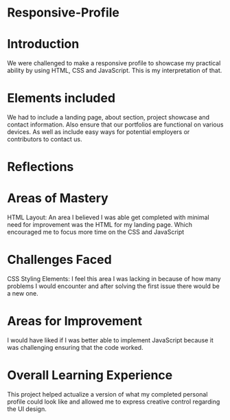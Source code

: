 # Responsive-Profile
# Introduction
We were challenged to make a responsive profile to showcase my practical ability by using HTML, CSS and JavaScript. This is my interpretation of that.

# Elements included
We had to include a landing page, about section, project showcase and contact information. Also ensure that our portfolios are functional on various devices. As well as include easy ways for potential employers or contributors to contact us.

# Reflections
# Areas of Mastery
HTML Layout: An area I believed I was able get completed with minimal need for improvement was the HTML for my landing page. Which encouraged me to focus more time on the CSS and JavaScript

# Challenges Faced
CSS Styling Elements: I feel this area I was lacking in because of how many problems I would encounter and after solving the first issue there would be a new one.

# Areas for Improvement 
I would have liked if I was better able to implement JavaScript because it was challenging ensuring that the code worked.

# Overall Learning Experience
This project helped actualize a version of what my completed personal profile could look like and allowed me to express creative control regarding the UI design. 